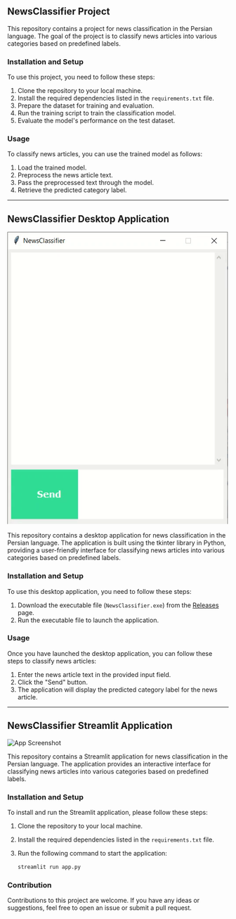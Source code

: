 ## NewsClassifier Project

This repository contains a project for news classification in the Persian language. The goal of the project is to classify news articles into various categories based on predefined labels.

### Installation and Setup

To use this project, you need to follow these steps:

1. Clone the repository to your local machine.
2. Install the required dependencies listed in the `requirements.txt` file.
3. Prepare the dataset for training and evaluation.
4. Run the training script to train the classification model.
5. Evaluate the model's performance on the test dataset.

### Usage

To classify news articles, you can use the trained model as follows:

1. Load the trained model.
2. Preprocess the news article text.
3. Pass the preprocessed text through the model.
4. Retrieve the predicted category label.

---

## NewsClassifier Desktop Application

![App Screenshot](animation.gif)

This repository contains a desktop application for news classification in the Persian language. The application is built using the tkinter library in Python, providing a user-friendly interface for classifying news articles into various categories based on predefined labels.

### Installation and Setup

To use this desktop application, you need to follow these steps:

1. Download the executable file (`NewsClassifier.exe`) from the [Releases](https://github.com/MohamadsalehMoradpoor/TextAIHub/tree/master/NewsClassifier/NewsClassifier.exe) page.
2. Run the executable file to launch the application.

### Usage

Once you have launched the desktop application, you can follow these steps to classify news articles:

1. Enter the news article text in the provided input field.
2. Click the "Send" button.
3. The application will display the predicted category label for the news article.

---

## NewsClassifier Streamlit Application

![App Screenshot](animation_st.gif)

This repository contains a Streamlit application for news classification in the Persian language. The application provides an interactive interface for classifying news articles into various categories based on predefined labels.

### Installation and Setup

To install and run the Streamlit application, please follow these steps:

1. Clone the repository to your local machine.
2. Install the required dependencies listed in the `requirements.txt` file.
3. Run the following command to start the application:

   ```bash
   streamlit run app.py
   ```

### Contribution

Contributions to this project are welcome. If you have any ideas or suggestions, feel free to open an issue or submit a pull request.
